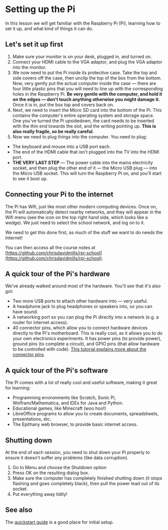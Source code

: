# Setting up the Pi

In this lesson we will get familiar with the Raspberry Pi (Pi), learning how to set it up, and what kind of things it can do.

## Let's set it up first

1. Make sure your monitor is on your desk, plugged in, and turned on.
2. Connect your HDMI cable to the VGA adaptor, and plug the VGA adaptor into the monitor.
3. We now need to put the Pi inside its protective case. Take the top and side covers off the case, then unclip the top of the box from the bottom. Now, very gently put the actual computer inside the case — there are four little plastic pins that you will need to line up with the corresponding holes in the Raspberry Pi. <strong>Be very gentle with the computer, and hold it on the edges — don't touch anything otherwise you might damage it.</strong> Once it is in, put the box top and covers back on.
4. Next, we need to insert the Micro SD card into the bottom of the Pi. This contains the computer's entire operating system and storage space. One you've turned the Pi upsidedown, the card needs to be inserted with the thin end towards the slot, and the writing pointing up. <strong>This is also really fragile, so be really careful</strong>.
5. Now we need to plug things into the computer. You need to plug:
<ul>
<li>The keyboard and mouse into a USB port each.</li>
<li>The end of the HDMI cable that isn't plugged into the TV into the HDMI port.</li>
<li><strong>THE VERY LAST STEP</strong> — The power cable into the mains electricity socket, and then plug the other end of it — the Micro USB plug — into the Micro USB socket. This will turn the Raspberry Pi on, and you'll start to see it boot up.</li>
</ul>

## Connecting your Pi to the internet

The Pi has Wifi, just like most other modern computing devices. Once on, the Pi will automatically detect nearby networks, and they will appear in the Wifi menu (see the icon on the top right hand side, which looks like a wedge). We just need to select the school network, and log on to it.

We need to get this done first, as much of the stuff we want to do needs the Internet!

You can then access all the course notes at [https://github.com/chrisdavidmills/rpi-school](https://github.com/chrisdavidmills/rpi-school).

## A quick tour of the Pi's hardware

We've already walked around most of the hardware. You'll see that it's also got:

* Two more USB ports to attach other hardware into — very useful.
* A headphone jack to plug headphones or speakers into, so you can have sound.
* A networking port so you can plug the Pi directly into a network (e.g. a router for internet access).
* 40 connector pins, which allow you to connect hardware devices directly to the Pi's motherboard. This is really cool, as it allows you to do your own electronics experiments. It has power pins (to provide power), ground pins (to complete a circuit), and GPIO pins (that allow hardware to be controlled with code). [This tutorial explains more about the connector pins](https://projects.raspberrypi.org/en/projects/physical-computing).

## A quick tour of the Pi's software

The Pi comes with a lot of really cool and useful software, making it great for learning:

* Programming environments like Scratch, Sonic Pi, Wolfram/Mathematica, and IDEs for Java and Python.
* Educational games, like Minecraft (woo hoo!)
* LibreOffice programs to allow you to create documents, spreadsheets, presentations, etc.
* The Epithany web browser, to provide basic internet access.

## Shutting down

At the end of each session, you need to shut down your Pi properly to ensure it doesn't suffer any problems (like data corruption).

1. Go to Menu and choose the Shutdown option
2. Press OK on the resulting dialog box.
3. Make sure the computer has completely finished shutting down (it stops flashing and goes completely black), then pull the power lead out of its socket.
4. Put everything away tidily!

## See also

The [quickstart guide](https://www.raspberrypi.org/learning/hardware-guide/quickstart/) is a good place for initial setup.
